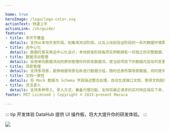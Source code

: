 ```yaml
---

home: true
heroImage: /logo/logo-color.svg
actionText: 快速上手
actionLink: /zh/guide/
features:
- title: 多环节覆盖
  details: 支持从本地开发阶段，到集成测试阶段，以及上线前验证阶段的一系列数据环境需求。
- title: 去中心化
  details: 数据托管采用去中心化设计，本地研发阶段每项实例都拥有一份独立的完整数据，数据文件可跟随 Git 版本化管理。
- title: 数据流动管理
  details: 采用单向数据流动的原则管理你的研发数据流，使当前项目下的数据内容及时变更。
- title: 场景管理
  details: 支持多场景，能够根据场景名称进行数据分组，随时还原所需场景数据，同时提供了场景数据的增、删、改，可以通过 DataHub 的面板界面进行操作。
- title: 文档一致性
  details: 将 Mock 数据与 Schema 字段描述整合处理，自动生成接口文档，使得文档能够与交互字段随时保持一致。
- title: 灵活录入
  details: 支持多种导入、录入方式，兼备代理功能，支持将最近请求的实时响应保存下来，便于归档。也就是说你可以通过已归档的快照随时复现当时的场景。
footer: MIT Licensed | Copyright © 2015-present Macaca

---
```


::: tip 开发体验
DataHub 提供 UI 操作板，将大大提升你的研发体验。
:::

![](https://cdn.nlark.com/yuque/0/2019/png/95383/1556087304638-428cd324-c3b4-4368-a22e-93b6eb87d413.png)
